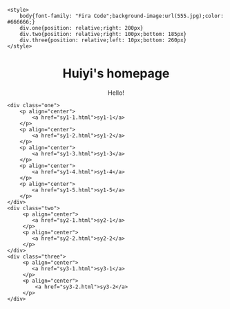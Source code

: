 <html>
<head>

    <style>
        body{font-family: "Fira Code";background-image:url(555.jpg);color: #666666;}
        div.one{position: relative;right: 200px}
        div.two{position: relative;right: 100px;bottom: 185px}
        div.three{position: relative;left: 10px;bottom: 260px}
    </style>
</head>

 <body>
    <h1 align="center">Huiyi's homepage </h1>
    <p align="center"> Hello!</p>
    
    <div class="one">
        <p align="center">
            <a href="sy1-1.html">sy1-1</a>
        </p>
        <p align="center">
            <a href="sy1-2.html">sy1-2</a>
        </p>
        <p align="center">
            <a href="sy1-3.html">sy1-3</a>
        </p>
        <p align="center">
            <a href="sy1-4.html">sy1-4</a>
        </p>
        <p align="center">
            <a href="sy1-5.html">sy1-5</a>
        </p>
    </div>
    <div class="two">
         <p align="center">
            <a href="sy2-1.html">sy2-1</a>
         </p>
         <p align="center">
            <a href="sy2-2.html">sy2-2</a>
         </p>
    </div>
    <div class="three">
         <p align="center">
            <a href="sy3-1.html">sy3-1</a>
         </p>
         <p align="center">
             <a href="sy3-2.html">sy3-2</a>
         </p>
    </div>
 </body>
</html>

    
